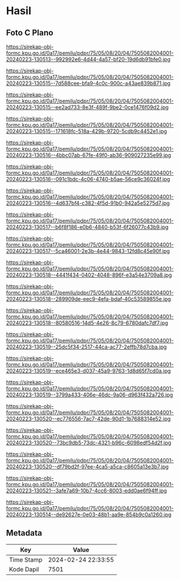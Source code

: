 # Hasil

## Foto C Plano

https://sirekap-obj-formc.kpu.go.id/0a17/pemilu/pdpr/75/05/08/20/04/7505082004001-20240223-130513--992992e6-4d44-4a57-bf20-19d6db91bfe0.jpg

https://sirekap-obj-formc.kpu.go.id/0a17/pemilu/pdpr/75/05/08/20/04/7505082004001-20240223-130515--7d588cee-bfa9-4c0c-900c-a43ae839b871.jpg

https://sirekap-obj-formc.kpu.go.id/0a17/pemilu/pdpr/75/05/08/20/04/7505082004001-20240223-130515--ee2ad733-8e3f-489f-9be2-0ce1476f09d2.jpg

https://sirekap-obj-formc.kpu.go.id/0a17/pemilu/pdpr/75/05/08/20/04/7505082004001-20240223-130515--171618fc-518a-429b-9720-5cdb9c4452e1.jpg

https://sirekap-obj-formc.kpu.go.id/0a17/pemilu/pdpr/75/05/08/20/04/7505082004001-20240223-130516--4bbc07ab-67fe-49f0-ab36-909027235e99.jpg

https://sirekap-obj-formc.kpu.go.id/0a17/pemilu/pdpr/75/05/08/20/04/7505082004001-20240223-130516--091c1bdc-4c06-4740-b5ae-56ce9c36024f.jpg

https://sirekap-obj-formc.kpu.go.id/0a17/pemilu/pdpr/75/05/08/20/04/7505082004001-20240223-130516--4d637bf4-c382-4f5d-91b0-942a5e5275d7.jpg

https://sirekap-obj-formc.kpu.go.id/0a17/pemilu/pdpr/75/05/08/20/04/7505082004001-20240223-130517--b6f8f186-e0b6-4840-b53f-6f26077c43b9.jpg

https://sirekap-obj-formc.kpu.go.id/0a17/pemilu/pdpr/75/05/08/20/04/7505082004001-20240223-130517--5ca46001-2e3b-4e44-9843-12fd8c45e90f.jpg

https://sirekap-obj-formc.kpu.go.id/0a17/pemilu/pdpr/75/05/08/20/04/7505082004001-20240223-130518--4441f434-0402-4048-896f-e3a54e3709a8.jpg

https://sirekap-obj-formc.kpu.go.id/0a17/pemilu/pdpr/75/05/08/20/04/7505082004001-20240223-130518--289909de-eec9-4efa-bdaf-40c53589855e.jpg

https://sirekap-obj-formc.kpu.go.id/0a17/pemilu/pdpr/75/05/08/20/04/7505082004001-20240223-130518--80580516-14d5-4e26-8c79-6780dafc7df7.jpg

https://sirekap-obj-formc.kpu.go.id/0a17/pemilu/pdpr/75/05/08/20/04/7505082004001-20240223-130519--25dc5f34-2517-44ca-ac77-2effb78d7cba.jpg

https://sirekap-obj-formc.kpu.go.id/0a17/pemilu/pdpr/75/05/08/20/04/7505082004001-20240223-130519--ece465e3-d037-45a9-9763-1d8d65f7cd0a.jpg

https://sirekap-obj-formc.kpu.go.id/0a17/pemilu/pdpr/75/05/08/20/04/7505082004001-20240223-130519--3799a433-406e-46dc-9a06-d963f432a726.jpg

https://sirekap-obj-formc.kpu.go.id/0a17/pemilu/pdpr/75/05/08/20/04/7505082004001-20240223-130520--ec776556-7ac7-42de-90d1-1b7688314e52.jpg

https://sirekap-obj-formc.kpu.go.id/0a17/pemilu/pdpr/75/05/08/20/04/7505082004001-20240223-130520--73bc9db5-73dc-4321-b96c-6098edf54d2f.jpg

https://sirekap-obj-formc.kpu.go.id/0a17/pemilu/pdpr/75/05/08/20/04/7505082004001-20240223-130520--df79bd2f-97ee-4ca5-a5ca-c8605a13e3b7.jpg

https://sirekap-obj-formc.kpu.go.id/0a17/pemilu/pdpr/75/05/08/20/04/7505082004001-20240223-130521--3afe7a69-10b7-4cc6-8003-edd0ae6f94ff.jpg

https://sirekap-obj-formc.kpu.go.id/0a17/pemilu/pdpr/75/05/08/20/04/7505082004001-20240223-130514--de92627e-0e03-48b1-aa9e-854b9c0a1260.jpg


## Metadata

| Key        | Value               |
| ---------- | ------------------- |
| Time Stamp | 2024-02-24 22:33:55 |
| Kode Dapil | 7501                |




